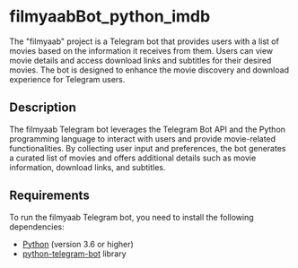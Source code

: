 # filmyaabBot_python_imdb

The "filmyaab" project is a Telegram bot that provides users with a list of movies based on the information it receives from them. Users can view movie details and access download links and subtitles for their desired movies. The bot is designed to enhance the movie discovery and download experience for Telegram users.

## Description

The filmyaab Telegram bot leverages the Telegram Bot API and the Python programming language to interact with users and provide movie-related functionalities. By collecting user input and preferences, the bot generates a curated list of movies and offers additional details such as movie information, download links, and subtitles.

## Requirements

To run the filmyaab Telegram bot, you need to install the following dependencies:

- [Python](https://www.python.org/downloads/) (version 3.6 or higher)
- [python-telegram-bot](https://python-telegram-bot.org/) library


